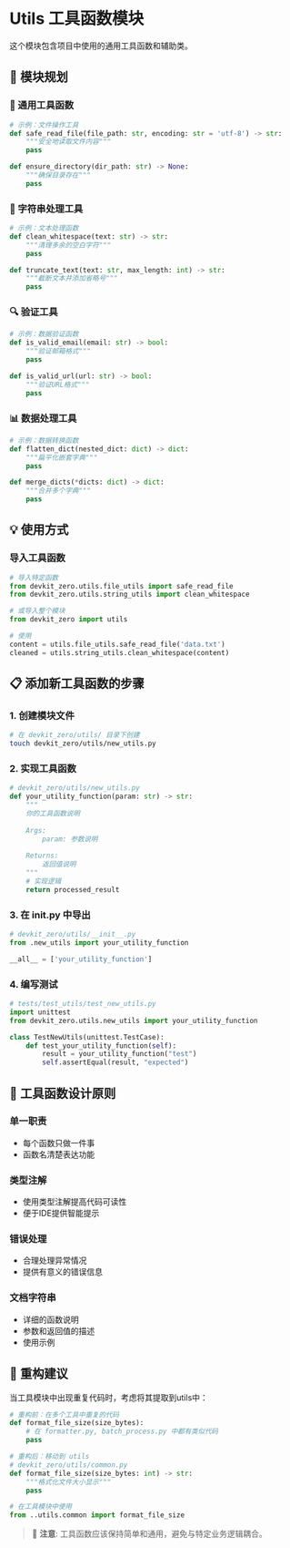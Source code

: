# Utils 工具函数模块

这个模块包含项目中使用的通用工具函数和辅助类。

## 📁 模块规划

### 🔧 通用工具函数
```python
# 示例：文件操作工具
def safe_read_file(file_path: str, encoding: str = 'utf-8') -> str:
    """安全地读取文件内容"""
    pass

def ensure_directory(dir_path: str) -> None:
    """确保目录存在"""
    pass
```

### 🎨 字符串处理工具
```python
# 示例：文本处理函数
def clean_whitespace(text: str) -> str:
    """清理多余的空白字符"""
    pass

def truncate_text(text: str, max_length: int) -> str:
    """截断文本并添加省略号"""
    pass
```

### 🔍 验证工具
```python
# 示例：数据验证函数
def is_valid_email(email: str) -> bool:
    """验证邮箱格式"""
    pass

def is_valid_url(url: str) -> bool:
    """验证URL格式"""
    pass
```

### 📊 数据处理工具
```python
# 示例：数据转换函数
def flatten_dict(nested_dict: dict) -> dict:
    """扁平化嵌套字典"""
    pass

def merge_dicts(*dicts: dict) -> dict:
    """合并多个字典"""
    pass
```

## 💡 使用方式

### 导入工具函数
```python
# 导入特定函数
from devkit_zero.utils.file_utils import safe_read_file
from devkit_zero.utils.string_utils import clean_whitespace

# 或导入整个模块
from devkit_zero import utils

# 使用
content = utils.file_utils.safe_read_file('data.txt')
cleaned = utils.string_utils.clean_whitespace(content)
```

## 📋 添加新工具函数的步骤

### 1. 创建模块文件
```bash
# 在 devkit_zero/utils/ 目录下创建
touch devkit_zero/utils/new_utils.py
```

### 2. 实现工具函数
```python
# devkit_zero/utils/new_utils.py
def your_utility_function(param: str) -> str:
    """
    你的工具函数说明
    
    Args:
        param: 参数说明
        
    Returns:
        返回值说明
    """
    # 实现逻辑
    return processed_result
```

### 3. 在 __init__.py 中导出
```python
# devkit_zero/utils/__init__.py
from .new_utils import your_utility_function

__all__ = ['your_utility_function']
```

### 4. 编写测试
```python
# tests/test_utils/test_new_utils.py
import unittest
from devkit_zero.utils.new_utils import your_utility_function

class TestNewUtils(unittest.TestCase):
    def test_your_utility_function(self):
        result = your_utility_function("test")
        self.assertEqual(result, "expected")
```

## 🎯 工具函数设计原则

### 单一职责
- 每个函数只做一件事
- 函数名清楚表达功能

### 类型注解
- 使用类型注解提高代码可读性
- 便于IDE提供智能提示

### 错误处理
- 合理处理异常情况
- 提供有意义的错误信息

### 文档字符串
- 详细的函数说明
- 参数和返回值的描述
- 使用示例

## 🔄 重构建议

当工具模块中出现重复代码时，考虑将其提取到utils中：

```python
# 重构前：在多个工具中重复的代码
def format_file_size(size_bytes):
    # 在 formatter.py, batch_process.py 中都有类似代码
    pass

# 重构后：移动到 utils
# devkit_zero/utils/common.py
def format_file_size(size_bytes: int) -> str:
    """格式化文件大小显示"""
    pass

# 在工具模块中使用
from ..utils.common import format_file_size
```

> 📝 **注意**: 工具函数应该保持简单和通用，避免与特定业务逻辑耦合。